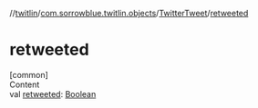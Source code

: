 //[twitlin](../../index.md)/[com.sorrowblue.twitlin.objects](../index.md)/[TwitterTweet](index.md)/[retweeted](retweeted.md)



# retweeted  
[common]  
Content  
val [retweeted](retweeted.md): [Boolean](https://kotlinlang.org/api/latest/jvm/stdlib/kotlin/-boolean/index.html)  



